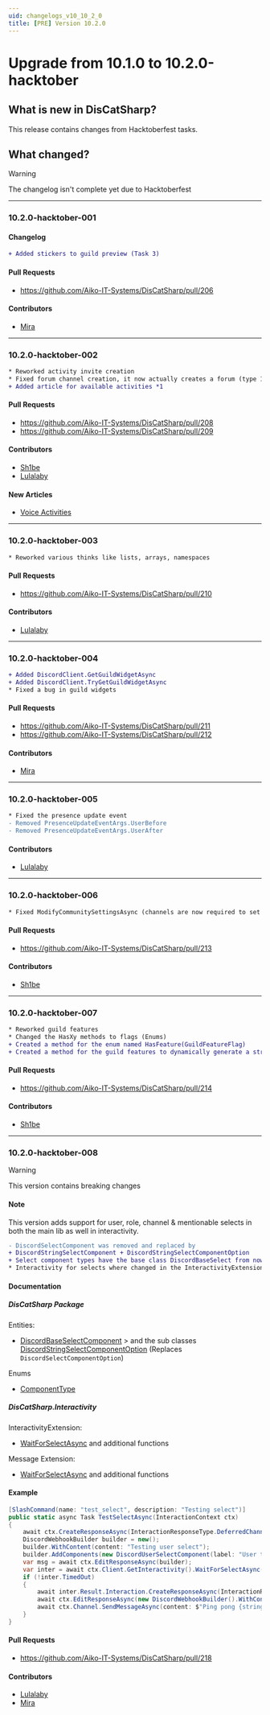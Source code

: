 ```yaml
---
uid: changelogs_v10_10_2_0
title: [PRE] Version 10.2.0
---
```


# Upgrade from **10.1.0** to **10.2.0-hacktober**

## What is new in DisCatSharp?
This release contains changes from Hacktoberfest tasks.

## What changed?

> [!WARNING]
 > The changelog isn't complete yet due to Hacktoberfest

____

### 10.2.0-hacktober-001

#### Changelog
```diff
+ Added stickers to guild preview (Task 3)
```

#### Pull Requests
- https://github.com/Aiko-IT-Systems/DisCatSharp/pull/206

#### Contributors
- [Mira](https://github.com/TheXorog)

____

### 10.2.0-hacktober-002

```diff
* Reworked activity invite creation
* Fixed forum channel creation, it now actually creates a forum (type 15) channel
+ Added article for available activities *1
```

#### Pull Requests
- https://github.com/Aiko-IT-Systems/DisCatSharp/pull/208
- https://github.com/Aiko-IT-Systems/DisCatSharp/pull/209

#### Contributors
- [Sh1be](https://github.com/xMaxximum)
- [Lulalaby](https://github.com/Lulalaby)

#### New Articles
- [Voice Activities](xref:misc_voice_activities)

____

### 10.2.0-hacktober-003

```diff
* Reworked various thinks like lists, arrays, namespaces
```

#### Pull Requests
- https://github.com/Aiko-IT-Systems/DisCatSharp/pull/210

#### Contributors
- [Lulalaby](https://github.com/Lulalaby)

____

### 10.2.0-hacktober-004

```diff
+ Added DiscordClient.GetGuildWidgetAsync
+ Added DiscordClient.TryGetGuildWidgetAsync
* Fixed a bug in guild widgets
```

#### Pull Requests
- https://github.com/Aiko-IT-Systems/DisCatSharp/pull/211
- https://github.com/Aiko-IT-Systems/DisCatSharp/pull/212

#### Contributors
- [Mira](https://github.com/TheXorog)

____

### 10.2.0-hacktober-005

```diff
* Fixed the presence update event
- Removed PresenceUpdateEventArgs.UserBefore
- Removed PresenceUpdateEventArgs.UserAfter
```

#### Contributors
- [Lulalaby](https://github.com/Lulalaby)

____

### 10.2.0-hacktober-006

```diff
* Fixed ModifyCommunitySettingsAsync (channels are now required to set when modifying the community state)
```

#### Pull Requests
- https://github.com/Aiko-IT-Systems/DisCatSharp/pull/213

#### Contributors
- [Sh1be](https://github.com/xMaxximum)

____

### 10.2.0-hacktober-007

```diff
* Reworked guild features
* Changed the HasXy methods to flags (Enums)
+ Created a method for the enum named HasFeature(GuildFeatureFlag)
+ Created a method for the guild features to dynamically generate a string list of features
```

#### Pull Requests
- https://github.com/Aiko-IT-Systems/DisCatSharp/pull/214

#### Contributors
- [Sh1be](https://github.com/xMaxximum)

____

### 10.2.0-hacktober-008

> [!WARNING]
 > This version contains breaking changes

#### Note
This version adds support for user, role, channel & mentionable selects in both the main lib as well in interactivity.

```diff
- DiscordSelectComponent was removed and replaced by
+ DiscordStringSelectComponent + DiscordStringSelectComponentOption
+ Select component types have the base class DiscordBaseSelect from now on
* Interactivity for selects where changed in the InteractivityExtension, as well in the MessageExtension to have an additional required parameter before the timeout override called selectType. You need to specify for which select type you're waiting for
```

#### Documentation

##### DisCatSharp Package

Entities:
- [DiscordBaseSelectComponent](xref:DisCatSharp.Entities.DiscordBaseSelectComponent) > and the sub classes
[DiscordStringSelectComponentOption](xref:DisCatSharp.Entities.DiscordStringSelectComponentOption) (Replaces `DiscordSelectComponentOption`)

Enums
- [ComponentType](xref:DisCatSharp.Enums.ComponentType)

##### DisCatSharp.Interactivity

InteractivityExtension:
- [WaitForSelectAsync](xref:DisCatSharp.Interactivity.InteractivityExtension#DisCatSharp_Interactivity_InteractivityExtension_WaitForSelectAsync_DisCatSharp_Entities_DiscordMessage_DisCatSharp_Entities_DiscordUser_System_String_DisCatSharp_Enums_ComponentType_CancellationToken_) and additional functions

Message Extension:
- [WaitForSelectAsync](xref:DisCatSharp.Interactivity.Extensions.MessageExtensions#DisCatSharp_Interactivity_Extensions_MessageExtensions_WaitForSelectAsync_DisCatSharp_Entities_DiscordMessage_DisCatSharp_Entities_DiscordUser_System_String_DisCatSharp_Enums_ComponentType_CancellationToken_) and additional functions

#### Example
```cs
[SlashCommand(name: "test_select", description: "Testing select")]
public static async Task TestSelectAsync(InteractionContext ctx)
{
	await ctx.CreateResponseAsync(InteractionResponseType.DeferredChannelMessageWithSource, new DiscordInteractionResponseBuilder().AsEphemeral());
	DiscordWebhookBuilder builder = new();
	builder.WithContent(content: "Testing user select");
	builder.AddComponents(new DiscordUserSelectComponent(label: "User to select", custom_id: "select_test_001", min_options: 1, max_options: 2, disabled: false));
	var msg = await ctx.EditResponseAsync(builder);
	var inter = await ctx.Client.GetInteractivity().WaitForSelectAsync(message: msg, id: "select_test_001", selectType: ComponentType.UserSelect, timespan: TimeSpan.FromSeconds(30));
	if (!inter.TimedOut)
	{
		await inter.Result.Interaction.CreateResponseAsync(InteractionResponseType.DeferredMessageUpdate);
		await ctx.EditResponseAsync(new DiscordWebhookBuilder().WithContent(content: $"Selected {string.Join(" & ", inter.Result.Values)}"));
		await ctx.Channel.SendMessageAsync(content: $"Ping pong {string.Join(" & ", inter.Result.Interaction.Data.Resolved.Users.Values.Select(x => x.Mention))}");
	}
}
```

#### Pull Requests
- https://github.com/Aiko-IT-Systems/DisCatSharp/pull/218

#### Contributors
- [Lulalaby](https://github.com/Lulalaby)
- [Mira](https://github.com/TheXorog)
